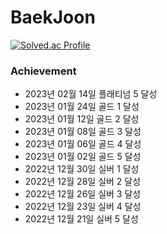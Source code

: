 # BaekJoon

[![Solved.ac Profile](http://mazassumnida.wtf/api/v2/generate_badge?boj=namsh1125)](https://solved.ac/namsh1125/)

### Achievement
- 2023년 02월 14일 플래티넘 5 달성
- 2023년 01월 24일 골드 1 달성
- 2023년 01월 12일 골드 2 달성
- 2023년 01월 08일 골드 3 달성
- 2023년 01월 06일 골드 4 달성
- 2023년 01월 02일 골드 5 달성
- 2022년 12월 30일 실버 1 달성
- 2022년 12월 28일 실버 2 달성
- 2022년 12월 26일 실버 3 달성
- 2022년 12월 23일 실버 4 달성
- 2022년 12월 21일 실버 5 달성
